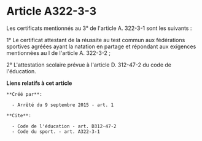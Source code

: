 # Article A322-3-3

Les certificats mentionnés au 3° de l'article A. 322-3-1 sont les suivants : 

1° Le certificat attestant de la réussite au test commun aux fédérations sportives agréées ayant la natation en partage et
répondant aux exigences mentionnées au I de l'article A. 322-3-2 ; 

2° L'attestation scolaire prévue à l'article D. 312-47-2 du code de l'éducation.

**Liens relatifs à cet article**

	**Créé par**:

	  - Arrêté du 9 septembre 2015 - art. 1

	**Cite**:

	  - Code de l'éducation - art. D312-47-2
	  - Code du sport. - art. A322-3-1

